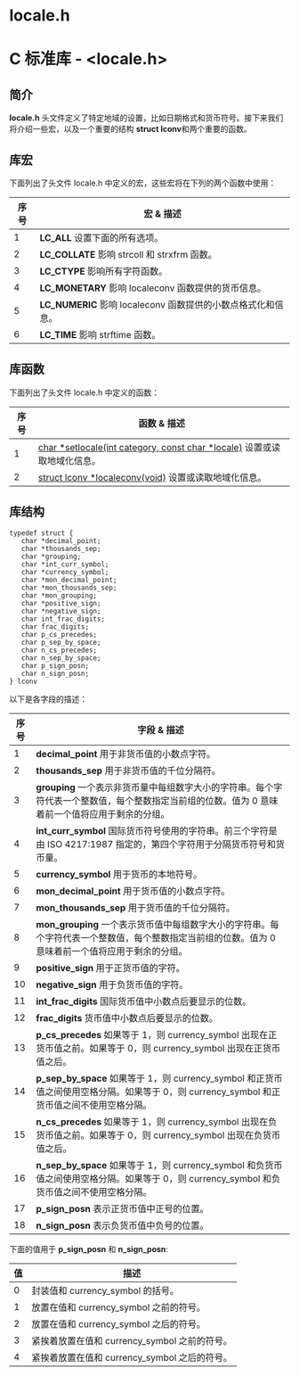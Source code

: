 # locale.h

# C 标准库 - <locale.h>

## 简介

**locale.h** 头文件定义了特定地域的设置，比如日期格式和货币符号。接下来我们将介绍一些宏，以及一个重要的结构 **struct lconv**和两个重要的函数。

## 库宏

下面列出了头文件 locale.h 中定义的宏，这些宏将在下列的两个函数中使用：

| 序号 | 宏 & 描述                                                    |
| ---- | ------------------------------------------------------------ |
| 1    | **LC_ALL** 设置下面的所有选项。                              |
| 2    | **LC_COLLATE** 影响 strcoll 和 strxfrm 函数。                |
| 3    | **LC_CTYPE** 影响所有字符函数。                              |
| 4    | **LC_MONETARY** 影响 localeconv 函数提供的货币信息。         |
| 5    | **LC_NUMERIC** 影响 localeconv 函数提供的小数点格式化和信息。 |
| 6    | **LC_TIME** 影响 strftime 函数。                             |

## 库函数

下面列出了头文件 locale.h 中定义的函数：

| 序号 | 函数 & 描述                                                  |
| ---- | ------------------------------------------------------------ |
| 1    | [char *setlocale(int category, const char *locale)](https://www.runoob.com/cprogramming/c-function-setlocale.html) 设置或读取地域化信息。 |
| 2    | [struct lconv *localeconv(void)](https://www.runoob.com/cprogramming/c-function-localeconv.html) 设置或读取地域化信息。 |

## 库结构

```
typedef struct {
   char *decimal_point;
   char *thousands_sep;
   char *grouping;    
   char *int_curr_symbol;
   char *currency_symbol;
   char *mon_decimal_point;
   char *mon_thousands_sep;
   char *mon_grouping;
   char *positive_sign;
   char *negative_sign;
   char int_frac_digits;
   char frac_digits;
   char p_cs_precedes;
   char p_sep_by_space;
   char n_cs_precedes;
   char n_sep_by_space;
   char p_sign_posn;
   char n_sign_posn;
} lconv
```

以下是各字段的描述：

| 序号 | 字段 & 描述                                                  |
| ---- | ------------------------------------------------------------ |
| 1    | **decimal_point** 用于非货币值的小数点字符。                 |
| 2    | **thousands_sep** 用于非货币值的千位分隔符。                 |
| 3    | **grouping** 一个表示非货币量中每组数字大小的字符串。每个字符代表一个整数值，每个整数指定当前组的位数。值为 0 意味着前一个值将应用于剩余的分组。 |
| 4    | **int_curr_symbol** 国际货币符号使用的字符串。前三个字符是由 ISO 4217:1987 指定的，第四个字符用于分隔货币符号和货币量。 |
| 5    | **currency_symbol** 用于货币的本地符号。                     |
| 6    | **mon_decimal_point** 用于货币值的小数点字符。               |
| 7    | **mon_thousands_sep** 用于货币值的千位分隔符。               |
| 8    | **mon_grouping** 一个表示货币值中每组数字大小的字符串。每个字符代表一个整数值，每个整数指定当前组的位数。值为 0 意味着前一个值将应用于剩余的分组。 |
| 9    | **positive_sign** 用于正货币值的字符。                       |
| 10   | **negative_sign** 用于负货币值的字符。                       |
| 11   | **int_frac_digits** 国际货币值中小数点后要显示的位数。       |
| 12   | **frac_digits** 货币值中小数点后要显示的位数。               |
| 13   | **p_cs_precedes** 如果等于 1，则 currency_symbol 出现在正货币值之前。如果等于 0，则 currency_symbol 出现在正货币值之后。 |
| 14   | **p_sep_by_space** 如果等于 1，则 currency_symbol 和正货币值之间使用空格分隔。如果等于 0，则 currency_symbol 和正货币值之间不使用空格分隔。 |
| 15   | **n_cs_precedes** 如果等于 1，则 currency_symbol 出现在负货币值之前。如果等于 0，则 currency_symbol 出现在负货币值之后。 |
| 16   | **n_sep_by_space** 如果等于 1，则 currency_symbol 和负货币值之间使用空格分隔。如果等于 0，则 currency_symbol 和负货币值之间不使用空格分隔。 |
| 17   | **p_sign_posn** 表示正货币值中正号的位置。                   |
| 18   | **n_sign_posn** 表示负货币值中负号的位置。                   |

下面的值用于 **p_sign_posn** 和 **n_sign_posn**:

| 值   | 描述                                          |
| ---- | --------------------------------------------- |
| 0    | 封装值和 currency_symbol 的括号。             |
| 1    | 放置在值和 currency_symbol 之前的符号。       |
| 2    | 放置在值和 currency_symbol 之后的符号。       |
| 3    | 紧挨着放置在值和 currency_symbol 之前的符号。 |
| 4    | 紧挨着放置在值和 currency_symbol 之后的符号。 |